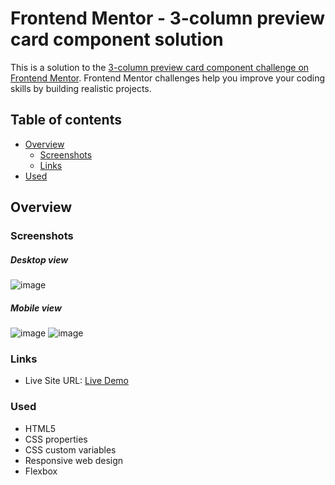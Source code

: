 # Frontend Mentor - 3-column preview card component solution

This is a solution to the [3-column preview card component challenge on Frontend Mentor](https://www.frontendmentor.io/challenges/3column-preview-card-component-pH92eAR2-). Frontend Mentor challenges help you improve your coding skills by building realistic projects. 

## Table of contents

- [Overview](#overview)
  - [Screenshots](#screenshots)
  - [Links](#links)
- [Used](#Used)

## Overview

### Screenshots

##### Desktop view

![image](https://github.com/Mohak-Gogia/3-column-preview-card-component/assets/91110127/adc7da85-0886-482b-bfa1-b08bf6b332d0)

##### Mobile view

![image](https://github.com/Mohak-Gogia/3-column-preview-card-component/assets/91110127/975b6edf-bab1-4047-a159-02ffa2e0926f)
![image](https://github.com/Mohak-Gogia/3-column-preview-card-component/assets/91110127/7493a639-e329-4bb2-ba2d-03c41173f28a)

### Links

- Live Site URL: [Live Demo](https://mohak-gogia.github.io/3-column-preview-card-component/)

### Used

- HTML5
- CSS properties
- CSS custom variables
- Responsive web design
- Flexbox
